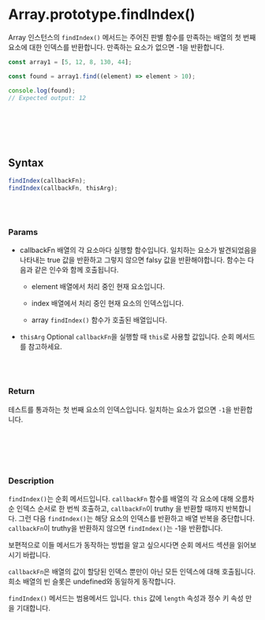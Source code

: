 # Array.prototype.findIndex()

Array 인스턴스의 `findIndex()` 메서드는 주어진 판별 함수를 만족하는 배열의 첫 번째 요소에 대한 인덱스를 반환합니다. 만족하는 요소가 없으면 -1을 반환합니다.

```js
const array1 = [5, 12, 8, 130, 44];

const found = array1.find((element) => element > 10);

console.log(found);
// Expected output: 12
```

<br/>
<br/>
<br/>
<br/>

## Syntax

```js
findIndex(callbackFn);
findIndex(callbackFn, thisArg);
```

<br/>
<br/>

### Params

-   callbackFn
    배열의 각 요소마다 실행할 함수입니다. 일치하는 요소가 발견되었음을 나타내는 true 값을 반환하고 그렇지 않으면 falsy 값을 반환해야합니다. 함수는 다음과 같은 인수와 함께 호출됩니다.

    -   element
        배열에서 처리 중인 현재 요소입니다.

    -   index
        배열에서 처리 중인 현재 요소의 인덱스입니다.

    -   array
        `findIndex()` 함수가 호출된 배열입니다.

-   `thisArg` Optional
    `callbackFn`을 실행할 때 `this`로 사용할 값입니다. 순회 메서드를 참고하세요.

<br/>
<br/>

### Return

테스트를 통과하는 첫 번째 요소의 인덱스입니다. 일치하는 요소가 없으면 `-1`을 반환합니다.

<br/>
<br/>
<br/>
<br/>

### Description

`findIndex()`는 순회 메서드입니다. `callbackFn` 함수를 배열의 각 요소에 대해 오름차순 인덱스 순서로 한 번씩 호출하고, `callbackFn`이 truthy 을 반환할 때까지 반복합니다. 그런 다음 `findIndex()`는 해당 요소의 인덱스를 반환하고 배열 반복을 중단합니다. `callbackFn`이 truthy을 반환하지 않으면 `findIndex()`는 -1을 반환합니다.

보편적으로 이들 메서드가 동작하는 방법을 알고 싶으시다면 순회 메서드 섹션을 읽어보시기 바랍니다.

`callbackFn`은 배열의 값이 할당된 인덱스 뿐만이 아닌 모든 인덱스에 대해 호출됩니다. 희소 배열의 빈 슬롯은 undefined와 동일하게 동작합니다.

`findIndex()` 메서드는 범용메서드 입니다. `this` 값에 `length` 속성과 정수 키 속성 만을 기대합니다.
